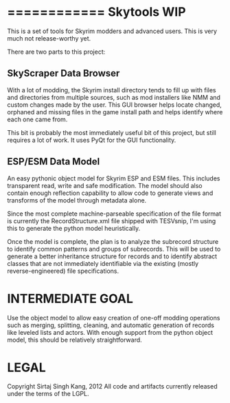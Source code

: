 
============
Skytools WIP
============


This is a set of tools for Skyrim modders and advanced users. This is very much
not release-worthy yet.

There are two parts to this project:


SkyScraper Data Browser
-----------------------

With a lot of modding, the Skyrim install directory tends to fill up with files
and directories from multiple sources, such as mod installers like NMM and
custom changes made by the user. This GUI browser helps locate changed,
orphaned and missing files in the game install path and helps identify where
each one came from.

This bit is probably the most immediately useful bit of this project, but still
requires a lot of work. It uses PyQt for the GUI functionality.


ESP/ESM Data Model
------------------

An easy pythonic object model for Skyrim ESP and ESM files. This includes
transparent read, write and safe modification. The model should also contain
enough reflection capability to allow code to generate views and transforms of
the model through metadata alone.

Since the most complete machine-parseable specification of the file format is
currently the RecordStructure.xml file shipped with TESVsnip, I'm using this to
generate the python model heuristically.

Once the model is complete, the plan is to analyze the subrecord structure to
identify common patterns and groups of subrecords. This will be used to
generate a better inheritance structure for records and to identify abstract
classes that are not immediately identifiable via the existing (mostly
reverse-engineered) file specifications.


INTERMEDIATE GOAL
=================

Use the object model to allow easy creation of one-off modding operations such
as merging, splitting, cleaning, and automatic generation of records like
leveled lists and actors. With enough support from the python object model,
this should be relatively straightforward.


LEGAL
=====

Copyright Sirtaj Singh Kang, 2012
All code and artifacts currently released under the terms of the LGPL.
